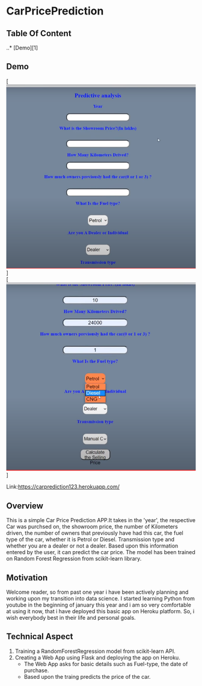 # CarPricePrediction
## Table Of Content
..* [Demo][1]





## Demo
[![Front-End view of the app car prediction](https://github.com/hitesh0103/Images/blob/main/Screenshot%20(114).png "Outloook")]   
[![Front-End view of the app car prediction](https://github.com/hitesh0103/Images/blob/main/Screenshot%20(113).png "Outloook")] 

Link:<https://carprediction123.herokuapp.com/>

## Overview
This is a simple Car Price Prediction APP.It takes in the 'year', the respective Car was purchsed on, the showroom price, the number of Kilometers driven, the number of owners that previously have had this car, the fuel type of the car, whether it is Petrol or Diesel. Transmission type and whether you are a dealer or not a dealer. Based upon this information entered by the user, it can predict the car price. The model has been trained on Random Forest Regression from scikit-learn library.

## Motivation
Welcome reader, so from past one year i have been actively planning and working upon my transition into data science. I started learning Python from youtube in the beginning of january this year and i am so very comfortable at using it now, that i have deployed this basic app on Heroku platform. So, i wish everybody best in their life and personal goals.

## Technical Aspect
1. Training a RandomForestRegression model from scikit-learn API.
2. Creating a Web App using Flask and deploying the app on Heroku.
   * The Web App asks for basic details such as Fuel-type, the date of purchase.
   * Based upon the traing predicts the price of the car.
